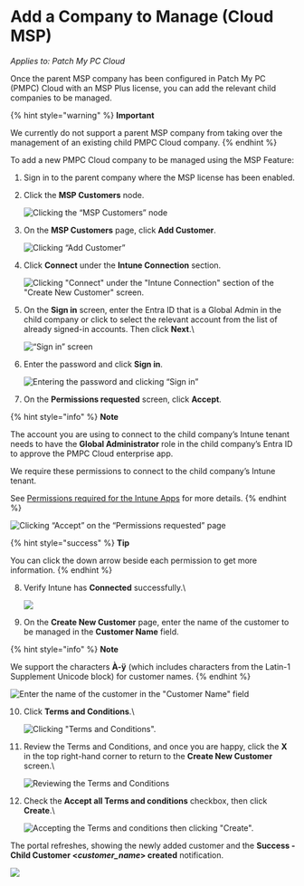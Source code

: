 # Add a Company to Manage (Cloud MSP)

_Applies to: Patch My PC Cloud_

Once the parent MSP company has been configured in Patch My PC (PMPC) Cloud with an MSP Plus license, you can add the relevant child companies to be managed.

{% hint style="warning" %}
**Important**

We currently do not support a parent MSP company from taking over the management of an existing child PMPC Cloud company.
{% endhint %}

To add a new PMPC Cloud company to be managed using the MSP Feature:

1. Sign in to the parent company where the MSP license has been enabled.
2.  Click the **MSP Customers** node.

    ![Clicking the “MSP Customers” node](/_images/image%20%282074%29.png "Clicking the \"MSP Customers\" node")


3.  On the **MSP Customers** page, click **Add Customer**.

    ![Clicking “Add Customer”](/_images/image%20%282075%29.png "Clicking \"Add Customer\"")


4.  Click **Connect** under the **Intune Connection** section.

    ![Clicking &#x22;Connect&#x22; under the &#x22;Intune Connection&#x22; section of the &#x22;Create New Customer&#x22; screen.](/_images/image%20%282301%29.png "Clicking &#x22;Connect&#x22; under the &#x22;Intune Connection&#x22; section of the &#x22;Create New Customer&#x22; screen.")


5.  On the **Sign in** screen, enter the Entra ID that is a Global Admin in the child company or click to select the relevant account from the list of already signed-in accounts. Then click **Next**.\


    ![“Sign in” screen](/_images/image%20%282078%29.png "\"Sign in\" screen")


6.  Enter the password and click **Sign in**.

    ![Entering the password and clicking “Sign in”](/_images/image%20%282079%29.png "Entering the password and clicking \"Sign in\"")


7. On the **Permissions requested** screen, click **Accept**.

{% hint style="info" %}
**Note**

The account you are using to connect to the child company’s Intune tenant needs to have the **Global Administrator** role in the child company’s Entra ID to approve the PMPC Cloud enterprise app.

We require these permissions to connect to the child company’s Intune tenant.

See [Permissions required for the Intune Apps](../../../cloud-reference/cloud-permissions-reference/permissions-required-for-intune-apps.md) for more details.
{% endhint %}

![Clicking “Accept” on the “Permissions requested” page](/_images/image%20%282080%29.png "Clicking \"Accept\" on the \"Permissions requested\" page")

{% hint style="success" %}
**Tip**

You can click the down arrow beside each permission to get more information.
{% endhint %}

8.  Verify Intune has **Connected** successfully.\


    ![](/_images/image%20%282304%29.png "")


9. On the **Create New Customer** page, enter the name of the customer to be managed in the **Customer Name** field.

{% hint style="info" %}
**Note**

We support the characters **À-ÿ** (which includes characters from the Latin-1 Supplement Unicode block) for customer names.
{% endhint %}

![Enter the name of the customer in the &#x22;Customer Name&#x22; field](/_images/image%20%282308%29.png "Enter the name of the customer in the &#x22;Customer Name&#x22; field")

10. Click **Terms and Conditions**.\


    ![Clicking &#x22;Terms and Conditions&#x22;.](/_images/image%20%282309%29.png "Clicking &#x22;Terms and Conditions&#x22;.")


11. Review the Terms and Conditions, and once you are happy, click the **X** in the top right-hand corner to return to the **Create New Customer** screen.\


    ![Reviewing the Terms and Conditions](/_images/image%20%282307%29.png "Reviewing the Terms and Conditions")


12. Check the **Accept all Terms and conditions** checkbox, then click **Create**.\


    ![Accepting the Terms and conditions then clicking &#x22;Create&#x22;.](/_images/image%20%282310%29.png "Accepting the Terms and conditions then clicking &#x22;Create&#x22;.")



The portal refreshes, showing the newly added customer and the **Success - Child Customer <**_**customer\_name**_**> created** notification.

![](/_images/image%20%282566%29.png "")
